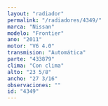 ```yaml
---
layout: "radiador"
permalink: "/radiadores/4349/"
marca: "Nissan"
modelo: "Frontier"
ano: "2011"
motor: "V6 4.0"
transmision: "Automática"
parte: "433879"
clima: "Con clima"
alto: "23 5/8"
ancho: "27 3/16"
observaciones: ""
id: "4349"
---
```


